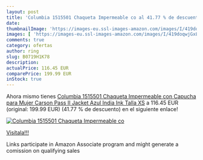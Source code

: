 ```yaml
---
layout: post
title: 'Columbia 1515501 Chaqueta Impermeable co al 41.77 % de descuento'
date: 
thumbnailImage: 'https://images-eu.ssl-images-amazon.com/images/I/419doqwjGxL._SL200_.jpg'
images: [ 'https://images-eu.ssl-images-amazon.com/images/I/419doqwjGxL._SL200_.jpg' ]
comments: true
category: ofertas
author: ring
slug: B0719H1K78
description:
actualPrice: 116.45 EUR
comparePrice: 199.99 EUR
inStock: true
---
```


Ahora mismo tienes [Columbia 1515501 Chaqueta Impermeable con Capucha para Mujer  Carson Pass II Jacket  Azul  India Ink   Talla XS](https://www.amazon.es/dp/B0719H1K78/?tag=tolees-21) a 116.45 EUR (original: 199.99 EUR) (41.77 %  de descuento) en el siguiente enlace!

[![Columbia 1515501 Chaqueta Impermeable co](https://images-eu.ssl-images-amazon.com/images/I/419doqwjGxL._SL200_.jpg)](https://www.amazon.es/dp/B0719H1K78/?tag=tolees-21)

[Visítala!!!](https://www.amazon.es/dp/B0719H1K78/?tag=tolees-21)

Links participate in Amazon Associate program and might generate a comission on qualifying sales
